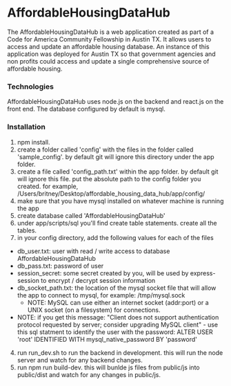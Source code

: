 # AffordableHousingDataHub
The AffordableHousingDataHub is a web application created as part of a Code for America Community Fellowship in Austin TX. It allows users to access and update an affordable housing database. An instance of this application was deployed for Austin TX so that government agencies and non profits could access and update a single comprehensive source of affordable housing. 

### Technologies
AffordableHousingDataHub uses node.js on the backend and react.js on the front end. The database configured by default is mysql. 

### Installation
1. npm install.
2. create a folder called 'config' with the files in the folder called 'sample_config'. by default git will ignore this directory under the app folder.
3. create a file called 'config_path.txt' within the app folder. by default git will ignore this file. put the absolute path to the config folder you created. for example, /Users/britney/Desktop/affordable_housing_data_hub/app/config/
4. make sure that you have mysql installed on whatever machine is running the app
5. create database called 'AffordableHousingDataHub'
6. under app/scripts/sql you'll find create table statements. create all the tables.
7. in your config directory, add the following values for each of the files
  - db_user.txt: user with read / write access to database AffordableHousingDataHub
  - db_pass.txt: password of user
  - session_secret: some secret created by you, will be used by express-session to encrypt / decrypt session information
  - db_socket_path.txt: the location of the mysql socket file that will allow the app to connect to mysql, for example: /tmp/mysql.sock
    - NOTE: MySQL can use either an internet socket (addr:port) or a UNIX socket (on a filesystem) for connections.
  - NOTE: if you get this message: "Client does not support authentication protocol requested by server; consider upgrading MySQL client" - use this sql statment to identify the user with the password: ALTER USER 'root' IDENTIFIED WITH mysql_native_password BY 'password'
  
4. run run_dev.sh to run the backend in development. this will run the node server and watch for any backend changes.
5. run npm run build-dev. this will bunlde js files from public/js into public/dist and watch for any changes in public/js.
